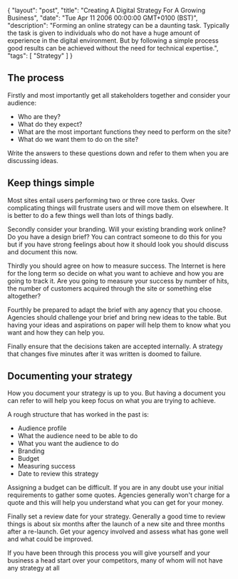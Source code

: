 {
  "layout": "post",
  "title": "Creating A Digital Strategy For A Growing Business",
  "date": "Tue Apr 11 2006 00:00:00 GMT+0100 (BST)",
  "description": "Forming an online strategy can be a daunting task. Typically the task is given to individuals who do not have a huge amount of experience in the digital environment. But by following a simple process good results can be achieved without the need for technical expertise.",
  "tags": [
    "Strategy"
  ]
}
## The process

Firstly and most importantly get all stakeholders together and consider your audience:

*   Who are they? 
*   What do they expect? 
*   What are the most important functions they need to perform on the site? 
*   What do we want them to do on the site?

Write the answers to these questions down and refer to them when you are discussing ideas.

## Keep things simple

Most sites entail users performing two or three core tasks. Over complicating things will frustrate users and will move them on elsewhere. It is better to do a few things well than lots of things badly.

Secondly consider your branding. Will your existing branding work online? Do you have a design brief? You can contract someone to do this for you but if you have strong feelings about how it should look you should discuss and document this now.

Thirdly you should agree on how to measure success. The Internet is here for the long term so decide on what you want to achieve and how you are going to track it. Are you going to measure your success by number of hits, the number of customers acquired through the site or something else altogether?

Fourthly be prepared to adapt the brief with any agency that you choose. Agencies should challenge your brief and bring new ideas to the table. But having your ideas and aspirations on paper will help them to know what you want and how they can help you.

Finally ensure that the decisions taken are accepted internally. A strategy that changes five minutes after it was written is doomed to failure.

## Documenting your strategy

How you document your strategy is up to you. But having a document you can refer to will help you keep focus on what you are trying to achieve.

A rough structure that has worked in the past is:

*   Audience profile
*   What the audience need to be able to do
*   What you want the audience to do
*   Branding
*   Budget
*   Measuring success
*   Date to review this strategy

Assigning a budget can be difficult. If you are in any doubt use your initial requirements to gather some quotes. Agencies generally won't charge for a quote and this will help you understand what you can get for your money.

Finally set a review date for your strategy. Generally a good time to review things is about six months after the launch of a new site and three months after a re-launch. Get your agency involved and assess what has gone well and what could be improved.

If you have been through this process you will give yourself and your business a head start over your competitors, many of whom will not have any strategy at all
